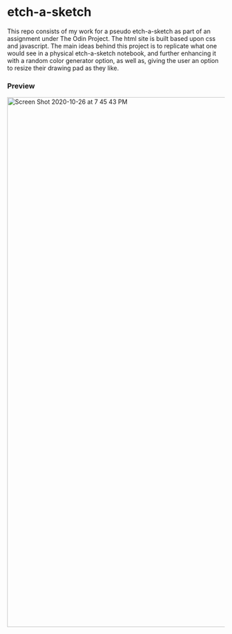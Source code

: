 # etch-a-sketch
This repo consists of my work for a pseudo etch-a-sketch as part of an assignment under The Odin Project. 
The html site is built based upon css and javascript. 
The main ideas behind this project is to replicate what one would see in a physical etch-a-sketch notebook, and further enhancing it with a random color generator option, as well as, giving the user an option to resize their drawing pad as they like. 

### Preview 
<img width="1225" alt="Screen Shot 2020-10-26 at 7 45 43 PM" src="https://user-images.githubusercontent.com/67887422/97251009-57dc0d00-17c4-11eb-9e11-3ccb278bfb88.png">
